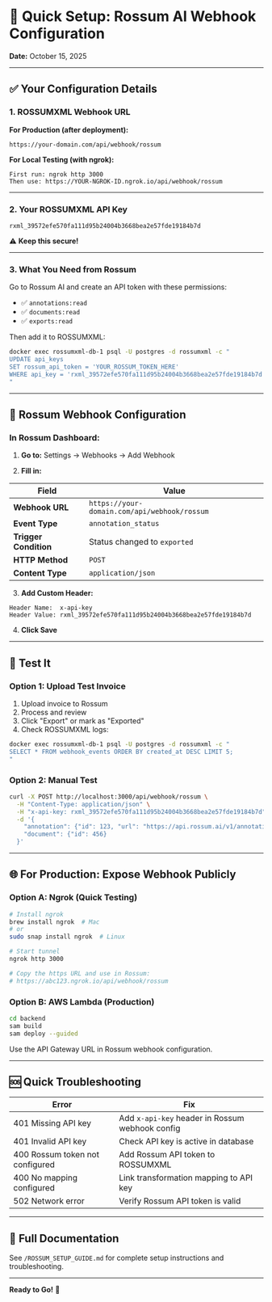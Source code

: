 # 🚀 Quick Setup: Rossum AI Webhook Configuration

**Date:** October 15, 2025

---

## ✅ Your Configuration Details

### **1. ROSSUMXML Webhook URL**

**For Production (after deployment):**
```
https://your-domain.com/api/webhook/rossum
```

**For Local Testing (with ngrok):**
```
First run: ngrok http 3000
Then use: https://YOUR-NGROK-ID.ngrok.io/api/webhook/rossum
```

---

### **2. Your ROSSUMXML API Key**

```
rxml_39572efe570fa111d95b24004b3668bea2e57fde19184b7d
```

⚠️ **Keep this secure!**

---

### **3. What You Need from Rossum**

Go to Rossum AI and create an API token with these permissions:
- ✅ `annotations:read`
- ✅ `documents:read`
- ✅ `exports:read`

Then add it to ROSSUMXML:

```bash
docker exec rossumxml-db-1 psql -U postgres -d rossumxml -c "
UPDATE api_keys 
SET rossum_api_token = 'YOUR_ROSSUM_TOKEN_HERE'
WHERE api_key = 'rxml_39572efe570fa111d95b24004b3668bea2e57fde19184b7d';
"
```

---

## 🔧 Rossum Webhook Configuration

### **In Rossum Dashboard:**

1. **Go to:** Settings → Webhooks → Add Webhook

2. **Fill in:**

| Field | Value |
|-------|-------|
| **Webhook URL** | `https://your-domain.com/api/webhook/rossum` |
| **Event Type** | `annotation_status` |
| **Trigger Condition** | Status changed to `exported` |
| **HTTP Method** | `POST` |
| **Content Type** | `application/json` |

3. **Add Custom Header:**

```
Header Name:  x-api-key
Header Value: rxml_39572efe570fa111d95b24004b3668bea2e57fde19184b7d
```

4. **Click Save**

---

## 🧪 Test It

### **Option 1: Upload Test Invoice**

1. Upload invoice to Rossum
2. Process and review
3. Click "Export" or mark as "Exported"
4. Check ROSSUMXML logs:

```bash
docker exec rossumxml-db-1 psql -U postgres -d rossumxml -c "
SELECT * FROM webhook_events ORDER BY created_at DESC LIMIT 5;
"
```

### **Option 2: Manual Test**

```bash
curl -X POST http://localhost:3000/api/webhook/rossum \
  -H "Content-Type: application/json" \
  -H "x-api-key: rxml_39572efe570fa111d95b24004b3668bea2e57fde19184b7d" \
  -d '{
    "annotation": {"id": 123, "url": "https://api.rossum.ai/v1/annotations/123"},
    "document": {"id": 456}
  }'
```

---

## 🌐 For Production: Expose Webhook Publicly

### **Option A: Ngrok (Quick Testing)**

```bash
# Install ngrok
brew install ngrok  # Mac
# or
sudo snap install ngrok  # Linux

# Start tunnel
ngrok http 3000

# Copy the https URL and use in Rossum:
# https://abc123.ngrok.io/api/webhook/rossum
```

### **Option B: AWS Lambda (Production)**

```bash
cd backend
sam build
sam deploy --guided
```

Use the API Gateway URL in Rossum webhook configuration.

---

## 🆘 Quick Troubleshooting

| Error | Fix |
|-------|-----|
| 401 Missing API key | Add `x-api-key` header in Rossum webhook config |
| 401 Invalid API key | Check API key is active in database |
| 400 Rossum token not configured | Add Rossum API token to ROSSUMXML |
| 400 No mapping configured | Link transformation mapping to API key |
| 502 Network error | Verify Rossum API token is valid |

---

## 📖 Full Documentation

See `/ROSSUM_SETUP_GUIDE.md` for complete setup instructions and troubleshooting.

---

**Ready to Go!** 🎉
